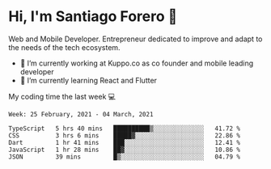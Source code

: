 # Hi, I'm Santiago Forero 👋
Web and Mobile Developer. Entrepreneur dedicated to improve and adapt to the needs of the tech ecosystem.

- 🔭 I’m currently working at Kuppo.co as co founder and mobile leading developer
- 🌱 I’m currently learning React and Flutter

My coding time the last week 💻
<!--START_SECTION:waka-->
```text
Week: 25 February, 2021 - 04 March, 2021

TypeScript   5 hrs 40 mins   ██████████▒░░░░░░░░░░░░░░   41.72 % 
CSS          3 hrs 6 mins    █████▓░░░░░░░░░░░░░░░░░░░   22.86 % 
Dart         1 hr 41 mins    ███░░░░░░░░░░░░░░░░░░░░░░   12.41 % 
JavaScript   1 hr 28 mins    ██▓░░░░░░░░░░░░░░░░░░░░░░   10.86 % 
JSON         39 mins         █▒░░░░░░░░░░░░░░░░░░░░░░░   04.79 % 
```
<!--END_SECTION:waka-->
